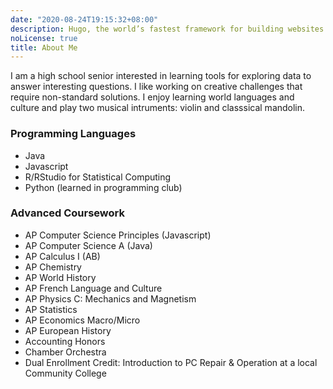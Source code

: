 ```yaml
---
date: "2020-08-24T19:15:32+08:00"
description: Hugo, the world’s fastest framework for building websites.
noLicense: true
title: About Me
---
```


I am a high school senior interested in learning tools for exploring data to answer interesting questions. I like working on creative challenges that require non-standard solutions. 
I enjoy learning world languages and culture and play two musical intruments: violin and classsical mandolin. 

### Programming Languages

- Java
- Javascript
- R/RStudio for Statistical Computing
- Python (learned in programming club)

### Advanced Coursework

- AP Computer Science Principles (Javascript)
- AP Computer Science A (Java)
- AP Calculus I (AB)
- AP Chemistry
- AP World History
- AP French Language and Culture
- AP Physics C: Mechanics and Magnetism
- AP Statistics
- AP Economics Macro/Micro
- AP European History
- Accounting Honors
- Chamber Orchestra 
- Dual Enrollment Credit: Introduction to PC Repair & Operation at a local Community College